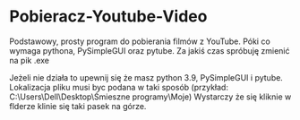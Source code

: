 # Pobieracz-Youtube-Video
Podstawowy, prosty program do pobierania filmów z YouTube. Póki co wymaga pythona, PySimpleGUI oraz pytube. Za jakiś czas spróbuję zmienić na pik .exe

Jeżeli nie działa to upewnij się że masz python 3.9, PySimpleGUI i pytube.
Lokalizacja pliku musi byc podana w taki sposób (przykład: C:\Users\Dell\Desktop\Śmieszne programy\Moje)
Wystarczy że się kliknie w flderze klinie się taki pasek na górze.
